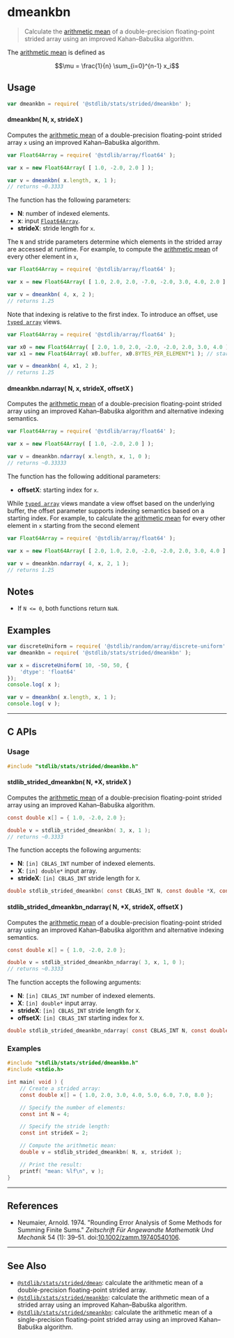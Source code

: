 <!--

@license Apache-2.0

Copyright (c) 2020 The Stdlib Authors.

Licensed under the Apache License, Version 2.0 (the "License");
you may not use this file except in compliance with the License.
You may obtain a copy of the License at

   http://www.apache.org/licenses/LICENSE-2.0

Unless required by applicable law or agreed to in writing, software
distributed under the License is distributed on an "AS IS" BASIS,
WITHOUT WARRANTIES OR CONDITIONS OF ANY KIND, either express or implied.
See the License for the specific language governing permissions and
limitations under the License.

-->

# dmeankbn

> Calculate the [arithmetic mean][arithmetic-mean] of a double-precision floating-point strided array using an improved Kahan–Babuška algorithm.

<section class="intro">

The [arithmetic mean][arithmetic-mean] is defined as

<!-- <equation class="equation" label="eq:arithmetic_mean" align="center" raw="\mu = \frac{1}{n} \sum_{i=0}^{n-1} x_i" alt="Equation for the arithmetic mean."> -->

```math
\mu = \frac{1}{n} \sum_{i=0}^{n-1} x_i
```

<!-- <div class="equation" align="center" data-raw-text="\mu = \frac{1}{n} \sum_{i=0}^{n-1} x_i" data-equation="eq:arithmetic_mean">
    <img src="https://cdn.jsdelivr.net/gh/stdlib-js/stdlib@195c6d0df4074a7fb40f55cc6bc541f7b70125e7/lib/node_modules/@stdlib/stats/strided/dmeankbn/docs/img/equation_arithmetic_mean.svg" alt="Equation for the arithmetic mean.">
    <br>
</div> -->

<!-- </equation> -->

</section>

<!-- /.intro -->

<section class="usage">

## Usage

```javascript
var dmeankbn = require( '@stdlib/stats/strided/dmeankbn' );
```

#### dmeankbn( N, x, strideX )

Computes the [arithmetic mean][arithmetic-mean] of a double-precision floating-point strided array `x` using an improved Kahan–Babuška algorithm.

```javascript
var Float64Array = require( '@stdlib/array/float64' );

var x = new Float64Array( [ 1.0, -2.0, 2.0 ] );

var v = dmeankbn( x.length, x, 1 );
// returns ~0.3333
```

The function has the following parameters:

-   **N**: number of indexed elements.
-   **x**: input [`Float64Array`][@stdlib/array/float64].
-   **strideX**: stride length for `x`.

The `N` and stride parameters determine which elements in the strided array are accessed at runtime. For example, to compute the [arithmetic mean][arithmetic-mean] of every other element in `x`,

```javascript
var Float64Array = require( '@stdlib/array/float64' );

var x = new Float64Array( [ 1.0, 2.0, 2.0, -7.0, -2.0, 3.0, 4.0, 2.0 ] );

var v = dmeankbn( 4, x, 2 );
// returns 1.25
```

Note that indexing is relative to the first index. To introduce an offset, use [`typed array`][mdn-typed-array] views.

<!-- eslint-disable stdlib/capitalized-comments -->

```javascript
var Float64Array = require( '@stdlib/array/float64' );

var x0 = new Float64Array( [ 2.0, 1.0, 2.0, -2.0, -2.0, 2.0, 3.0, 4.0 ] );
var x1 = new Float64Array( x0.buffer, x0.BYTES_PER_ELEMENT*1 ); // start at 2nd element

var v = dmeankbn( 4, x1, 2 );
// returns 1.25
```

#### dmeankbn.ndarray( N, x, strideX, offsetX )

Computes the [arithmetic mean][arithmetic-mean] of a double-precision floating-point strided array using an improved Kahan–Babuška algorithm and alternative indexing semantics.

```javascript
var Float64Array = require( '@stdlib/array/float64' );

var x = new Float64Array( [ 1.0, -2.0, 2.0 ] );

var v = dmeankbn.ndarray( x.length, x, 1, 0 );
// returns ~0.33333
```

The function has the following additional parameters:

-   **offsetX**: starting index for `x`.

While [`typed array`][mdn-typed-array] views mandate a view offset based on the underlying buffer, the offset parameter supports indexing semantics based on a starting index. For example, to calculate the [arithmetic mean][arithmetic-mean] for every other element in `x` starting from the second element

```javascript
var Float64Array = require( '@stdlib/array/float64' );

var x = new Float64Array( [ 2.0, 1.0, 2.0, -2.0, -2.0, 2.0, 3.0, 4.0 ] );

var v = dmeankbn.ndarray( 4, x, 2, 1 );
// returns 1.25
```

</section>

<!-- /.usage -->

<section class="notes">

## Notes

-   If `N <= 0`, both functions return `NaN`.

</section>

<!-- /.notes -->

<section class="examples">

## Examples

<!-- eslint no-undef: "error" -->

```javascript
var discreteUniform = require( '@stdlib/random/array/discrete-uniform' );
var dmeankbn = require( '@stdlib/stats/strided/dmeankbn' );

var x = discreteUniform( 10, -50, 50, {
    'dtype': 'float64'
});
console.log( x );

var v = dmeankbn( x.length, x, 1 );
console.log( v );
```

</section>

<!-- /.examples -->

<!-- C interface documentation. -->

* * *

<section class="c">

## C APIs

<!-- Section to include introductory text. Make sure to keep an empty line after the intro `section` element and another before the `/section` close. -->

<section class="intro">

</section>

<!-- /.intro -->

<!-- C usage documentation. -->

<section class="usage">

### Usage

```c
#include "stdlib/stats/strided/dmeankbn.h"
```

#### stdlib_strided_dmeankbn( N, \*X, strideX )

Computes the [arithmetic mean][arithmetic-mean] of a double-precision floating-point strided array using an improved Kahan–Babuška algorithm.

```c
const double x[] = { 1.0, -2.0, 2.0 };

double v = stdlib_strided_dmeankbn( 3, x, 1 );
// returns ~0.3333
```

The function accepts the following arguments:

-   **N**: `[in] CBLAS_INT` number of indexed elements.
-   **X**: `[in] double*` input array.
-   **strideX**: `[in] CBLAS_INT` stride length for `X`.

```c
double stdlib_strided_dmeankbn( const CBLAS_INT N, const double *X, const CBLAS_INT strideX );
```

#### stdlib_strided_dmeankbn_ndarray( N, \*X, strideX, offsetX )

Computes the [arithmetic mean][arithmetic-mean] of a double-precision floating-point strided array using an improved Kahan–Babuška algorithm and alternative indexing semantics.

```c
const double x[] = { 1.0, -2.0, 2.0 };

double v = stdlib_strided_dmeankbn_ndarray( 3, x, 1, 0 );
// returns ~0.3333
```

The function accepts the following arguments:

-   **N**: `[in] CBLAS_INT` number of indexed elements.
-   **X**: `[in] double*` input array.
-   **strideX**: `[in] CBLAS_INT` stride length for `X`.
-   **offsetX**: `[in] CBLAS_INT` starting index for `X`.

```c
double stdlib_strided_dmeankbn_ndarray( const CBLAS_INT N, const double *X, const CBLAS_INT strideX, const CBLAS_INT offsetX );
```

</section>

<!-- /.usage -->

<!-- C API usage notes. Make sure to keep an empty line after the `section` element and another before the `/section` close. -->

<section class="notes">

</section>

<!-- /.notes -->

<!-- C API usage examples. -->

<section class="examples">

### Examples

```c
#include "stdlib/stats/strided/dmeankbn.h"
#include <stdio.h>

int main( void ) {
    // Create a strided array:
    const double x[] = { 1.0, 2.0, 3.0, 4.0, 5.0, 6.0, 7.0, 8.0 };

    // Specify the number of elements:
    const int N = 4;

    // Specify the stride length:
    const int strideX = 2;

    // Compute the arithmetic mean:
    double v = stdlib_strided_dmeankbn( N, x, strideX );

    // Print the result:
    printf( "mean: %lf\n", v );
}
```

</section>

<!-- /.examples -->

</section>

<!-- /.c -->

* * *

<section class="references">

## References

-   Neumaier, Arnold. 1974. "Rounding Error Analysis of Some Methods for Summing Finite Sums." _Zeitschrift Für Angewandte Mathematik Und Mechanik_ 54 (1): 39–51. doi:[10.1002/zamm.19740540106][@neumaier:1974a].

</section>

<!-- /.references -->

<!-- Section for related `stdlib` packages. Do not manually edit this section, as it is automatically populated. -->

<section class="related">

* * *

## See Also

-   <span class="package-name">[`@stdlib/stats/strided/dmean`][@stdlib/stats/strided/dmean]</span><span class="delimiter">: </span><span class="description">calculate the arithmetic mean of a double-precision floating-point strided array.</span>
-   <span class="package-name">[`@stdlib/stats/strided/meankbn`][@stdlib/stats/strided/meankbn]</span><span class="delimiter">: </span><span class="description">calculate the arithmetic mean of a strided array using an improved Kahan–Babuška algorithm.</span>
-   <span class="package-name">[`@stdlib/stats/strided/smeankbn`][@stdlib/stats/strided/smeankbn]</span><span class="delimiter">: </span><span class="description">calculate the arithmetic mean of a single-precision floating-point strided array using an improved Kahan–Babuška algorithm.</span>

</section>

<!-- /.related -->

<!-- Section for all links. Make sure to keep an empty line after the `section` element and another before the `/section` close. -->

<section class="links">

[arithmetic-mean]: https://en.wikipedia.org/wiki/Arithmetic_mean

[@stdlib/array/float64]: https://github.com/stdlib-js/stdlib/tree/develop/lib/node_modules/%40stdlib/array/float64

[mdn-typed-array]: https://developer.mozilla.org/en-US/docs/Web/JavaScript/Reference/Global_Objects/TypedArray

[@neumaier:1974a]: https://doi.org/10.1002/zamm.19740540106

<!-- <related-links> -->

[@stdlib/stats/strided/dmean]: https://github.com/stdlib-js/stdlib/tree/develop/lib/node_modules/%40stdlib/stats/strided/dmean

[@stdlib/stats/strided/meankbn]: https://github.com/stdlib-js/stdlib/tree/develop/lib/node_modules/%40stdlib/stats/strided/meankbn

[@stdlib/stats/strided/smeankbn]: https://github.com/stdlib-js/stdlib/tree/develop/lib/node_modules/%40stdlib/stats/strided/smeankbn

<!-- </related-links> -->

</section>

<!-- /.links -->
